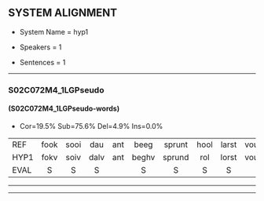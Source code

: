 
## SYSTEM ALIGNMENT

- System Name = hyp1

- Speakers = 1

- Sentences = 1

---

### S02C072M4_1LGPseudo

#### (S02C072M4_1LGPseudo-words)

- Cor=19.5%	Sub=75.6%	Del=4.9%	Ins=0.0%

|  |  |  |  |  |  |  |  |  |  |  |  |  |  |  |  |  |  |  |  |  |  |  |  |  |  |  |  |  |  |  |  |  |  |  |  |  |  |  |  |  |  |
|:--- |:---:|:---:|:---:|:---:|:---:|:---:|:---:|:---:|:---:|:---:|:---:|:---:|:---:|:---:|:---:|:---:|:---:|:---:|:---:|:---:|:---:|:---:|:---:|:---:|:---:|:---:|:---:|:---:|:---:|:---:|:---:|:---:|:---:|:---:|:---:|:---:|:---:|:---:|:---:|:---:|:---:|
| REF | fook | sooi | dau | ant | beeg | sprunt | hool | larst | vout | zwoei | fam | rachts | vaap | sprieuw | keng | swoers | doer | plirt | jien | blard | guul | hoekt | neeuw | noork | vid | zans | * | leum | haans | spaai | sjalt | heik | sank | roen | frijk | eem | schard | grek | dron | snaaf | stuid |
| HYP1 | fokv | soiv | dalv | ant | beghv | sprund | rol | lorst | vout | zoei | van | racht | vap | spreeuw | keng | sors | dour | plurt | em | blart | gl | hoekt | neel | noork | vit | zans |  | luhm | hans | spy | schild | hek | sank |  | roonfrek | één | schart | frk | drom | snaaf | stuit |
| EVAL | S | S | S |  | S | S | S | S |  | S | S | S | S | S |  | S | S | S | S | S | S |  | S |  | S |  | D | S | S | S | S | S |  | D | S | S | S | S | S |  | S |
---

---
